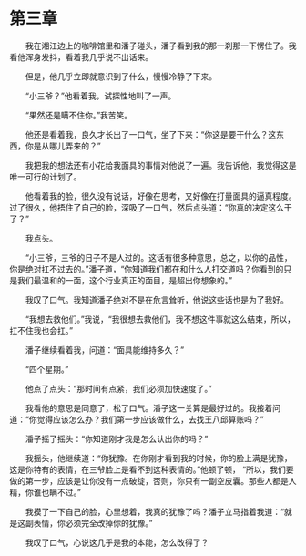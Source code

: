 # 第三章


　　我在湘江边上的咖啡馆里和潘子碰头，潘子看到我的那一刹那一下愣住了。我看他浑身发抖，看着我几乎说不出话来。

　　但是，他几乎立即就意识到了什么，慢慢冷静了下来。

　　“小三爷？”他看着我，试探性地叫了一声。

　　“果然还是瞒不住你。”我苦笑。

　　他还是看着我，良久才长出了一口气，坐了下来：“你这是要干什么？这东西，你是从哪儿弄来的？”

　　我把我的想法还有小花给我面具的事情对他说了一遍。我告诉他，我觉得这是唯一可行的计划了。

　　他看着我的脸，很久没有说话，好像在思考，又好像在打量面具的逼真程度。过了很久，他捂住了自己的脸，深吸了一口气，然后点头道：“你真的决定这么干了？”

　　我点头。

　　“小三爷，三爷的日子不是人过的。这话有很多种意思，总之，以你的品性，你是绝对扛不过去的。”潘子道，“你知道我们都在和什么人打交道吗？你看到的只是我们最温和的一面，这个行业真正的面目，是超出你想象的。”

　　我叹了口气。我知道潘子绝对不是在危言耸听，他说这些话也是为了我好。

　　“我想去救他们。”我说，“我很想去救他们，我不想这件事就这么结束，所以，扛不住我也会扛。”

　　潘子继续看着我，问道：“面具能维持多久？”

　　“四个星期。”

　　他点了点头：“那时间有点紧，我们必须加快速度了。”

　　我看他的意思是同意了，松了口气。潘子这一关算是最好过的。我接着问道：“你觉得应该怎么办？我们第一步应该做什么，去找王八邱算账吗？”

　　潘子摇了摇头：“你知道刚才我是怎么认出你的吗？”

　　我摇头，他继续道：“你犹豫。在你刚才看到我的时候，你的脸上满是犹豫，这是你特有的表情，在三爷脸上是看不到这种表情的。”他顿了顿，  “所以，我们要做的第一步，应该是让你没有一点破绽，否则，你只有一副空皮囊。那些人都是人精，你谁也瞒不过。”

　　我摸了一下自己的脸，心里想着，我真的犹豫了吗？潘子立马指着我道：“就是这副表情，你必须完全改掉你的犹豫。”

　　我叹了口气，心说这几乎是我的本能，怎么改得了？

